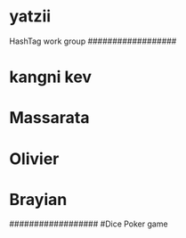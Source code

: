 # yatzii
HashTag work group
##################
# kangni kev
# Massarata 
# Olivier
# Brayian
##################
#Dice Poker game

